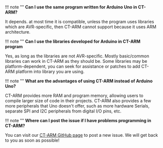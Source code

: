 !!! note ""
    **Can I use the same program written for Arduino Uno in CT-ARM?**

It depends. at most time it is compatible, unless the program uses libraries which are AVR-specific, then CT-ARM cannot support because it uses ARM architecture.

!!! note ""
    **Can I use the libraries developed for Arduino in CT-ARM program**

Yes, as long as the libraries are not AVR-specific. Mostly basic/common libraries can work in CT-ARM as they should be. Some libraries may be platform-dependent, you can seek for assistance or patches to add CT-ARM platform into library you are using.

!!! note ""
    **What are the advantages of using CT-ARM instead of Arduino Uno?**

CT-ARM provides more RAM and program memory, allowing users to compile larger size of code in their projects. CT-ARM also provides a few more peripherals that Uno doesn't offer, such as more hardware Serials, separate SPI and I2C peripherals from digital I/O pins, etc.

!!! note ""
    **Where can I post the issue if I have problems programming in CT-ARM?**

You can visit our [CT-ARM GitHub page](https://github.com/CytronTechnologies/CT-ARM/issues) to post a new issue. We will get back to you as soon as possible!
